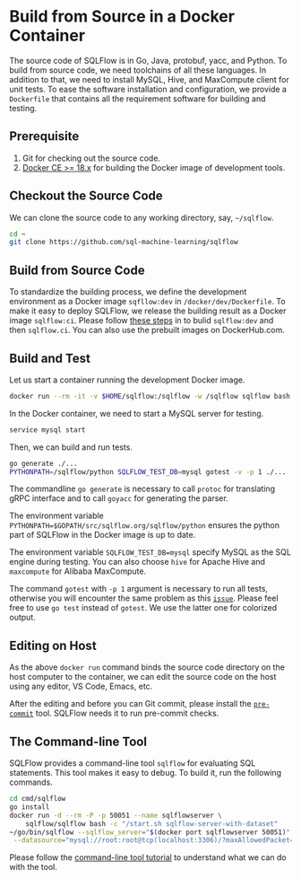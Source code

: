 # Build from Source in a Docker Container

The source code of SQLFlow is in Go, Java, protobuf, yacc, and Python.
To build from source code, we need toolchains of all these languages.
In addition to that, we need to install MySQL, Hive, and MaxCompute
client for unit tests.  To ease the software installation and
configuration, we provide a `Dockerfile` that contains all the
requirement software for building and testing.

## Prerequisite

1. Git for checking out the source code.
1. [Docker CE >= 18.x](https://docs.docker.com/docker-for-mac/install/) for
   building the Docker image of development tools.

## Checkout the Source Code

We can clone the source code to any working directory, say, `~/sqlflow`.

```bash
cd ~
git clone https://github.com/sql-machine-learning/sqlflow
```

## Build from Source Code

To standardize the building process, we define the development
environment as a Docker image `sqfllow:dev` in
`/docker/dev/Dockerfile`.  To make it easy to deploy SQLFlow, we
release the building result as a Docker image `sqlflow:ci`.  Please
follow [these steps](../docker/dev/README.md) in to bulid
`sqlflow:dev` and then `sqlflow.ci`.  You can also use the prebuilt
images on DockerHub.com.

## Build and Test

Let us start a container running the development Docker image.

```bash
docker run --rm -it -v $HOME/sqlflow:/sqlflow -w /sqlflow sqlflow bash
```

In the Docker container, we need to start a MySQL server for testing.

```bash
service mysql start
```

Then, we can build and run tests.

```bash
go generate ./...
PYTHONPATH=/sqlflow/python SQLFLOW_TEST_DB=mysql gotest -v -p 1 ./...
```

The commandline `go generate` is necessary to call `protoc` for translating gRPC interface and to call `goyacc` for generating the parser.

The environment variable `PYTHONPATH=$GOPATH/src/sqlflow.org/sqlflow/python` ensures the python part of SQLFlow in the Docker image is up to date.

The environment variable `SQLFLOW_TEST_DB=mysql` specify MySQL as the SQL engine during testing.  You can also choose `hive` for Apache Hive and `maxcompute` for Alibaba MaxCompute.

The command `gotest` with `-p 1` argument is necessary to run all tests, otherwise you will encounter the same problem as this [`issue`](https://github.com/sql-machine-learning/sqlflow/issues/1283).   Please feel free to use `go test` instead of `gotest`.  We use the latter one for colorized output.

## Editing on Host

As the above `docker run` command binds the source code directory on the host computer to the container, we can edit the source code on the host using any editor, VS Code, Emacs, etc.

After the editing and before you can Git commit, please install the [`pre-commit`](https://pre-commit.com/) tool.  SQLFlow needs it to run pre-commit checks.

## The Command-line Tool

SQLFlow provides a command-line tool `sqlflow` for evaluating SQL statements.  This tool makes it easy to debug.  To build it, run the following commands.

```bash
cd cmd/sqlflow
go install
docker run -d --rm -P -p 50051 --name sqlflowserver \
    sqlflow/sqlflow bash -c "/start.sh sqlflow-server-with-dataset"
~/go/bin/sqlflow --sqlflow_server="$(docker port sqlflowserver 50051)" \
 --datasource="mysql://root:root@tcp(localhost:3306)/?maxAllowedPacket=0"
```

Please follow the [command-line tool tutorial](run/cli.md) to understand what we can do with the tool.
